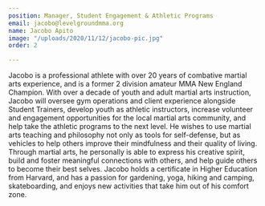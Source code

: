```yaml
---
position: Manager, Student Engagement & Athletic Programs
email: jacobo@levelgroundmma.org
name: Jacobo Apito
image: "/uploads/2020/11/12/jacobo-pic.jpg"
order: 2

---
```

Jacobo is a professional athlete with over 20 years of combative martial arts experience, and is a former 2 division amateur MMA New England Champion. With over a decade of youth and adult martial arts instruction, Jacobo will oversee gym operations and client experience alongside Student Trainers, develop youth as athletic instructors, increase volunteer and engagement opportunities for the local martial arts community, and help take the athletic programs to the next level. He wishes to use martial arts teaching and philosophy not only as tools for self-defense, but as vehicles to help others improve their mindfulness and their quality of living. Through martial arts, he personally is able to express his creative spirit, build and foster meaningful connections with others, and help guide others to become their best selves. Jacobo holds a certificate in Higher Education from Harvard, and has a passion for gardening, yoga, hiking and camping, skateboarding, and enjoys new activities that take him out of his comfort zone.